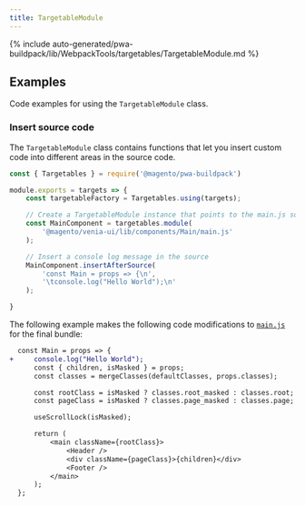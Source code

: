 ```yaml
---
title: TargetableModule
---
```


<!--
The reference doc content is generated automatically from the source code.
To update this section, update the doc blocks in the source code
-->

{% include auto-generated/pwa-buildpack/lib/WebpackTools/targetables/TargetableModule.md %}

## Examples

Code examples for using the `TargetableModule` class.

### Insert source code

The `TargetableModule` class contains functions that let you insert custom code into different areas in the source code.

```js
const { Targetables } = require('@magento/pwa-buildpack')

module.exports = targets => {
    const targetableFactory = Targetables.using(targets);

    // Create a TargetableModule instance that points to the main.js source
    const MainComponent = targetables.module(
        '@magento/venia-ui/lib/components/Main/main.js'
    );

    // Insert a console log message in the source
    MainComponent.insertAfterSource(
        'const Main = props => {\n',
        '\tconsole.log("Hello World");\n'
    );

}
```

The following example makes the following code modifications to [`main.js`][] for the final bundle:

```diff
  const Main = props => {
+     console.log("Hello World");
      const { children, isMasked } = props;
      const classes = mergeClasses(defaultClasses, props.classes);

      const rootClass = isMasked ? classes.root_masked : classes.root;
      const pageClass = isMasked ? classes.page_masked : classes.page;

      useScrollLock(isMasked);

      return (
          <main className={rootClass}>
              <Header />
              <div className={pageClass}>{children}</div>
              <Footer />
          </main>
      );
  };
```

[transform type]: <{% link pwa-buildpack/reference/transform-requests/index.md %}#transformtype--enum>
[transform requests]: <{% link pwa-buildpack/reference/transform-requests/index.md %}>

[`splice-source-loader`]: https://github.com/magento/pwa-studio/blob/develop/packages/pwa-buildpack/lib/WebpackTools/loaders/splice-source-loader.js
[`main.js`]: https://github.com/magento/pwa-studio/blob/develop/packages/venia-ui/lib/components/Main/main.js